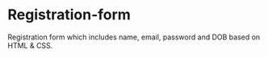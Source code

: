 
# Registration-form
Registration form which includes name, email, password and DOB based on HTML & CSS.
